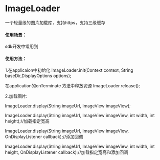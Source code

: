 # ImageLoader
一个轻量级的图片加载库，支持https，支持三级缓存

#### 使用场景：
sdk开发中常用到

#### 使用方法：
1.在applicaion中初始化  ImageLoader.init(Context context, String baseDir,DisplayOptions options);

  在application的onTerminate 方法中释放资源 ImageLoader.release();

2.加载图片:

ImageLoader.display(String imageUrl, ImageView imageView);

ImageLoader.display(String imageUrl, ImageView imageView, int width, int height);//加载指定宽高

ImageLoader.display(String imageUrl, ImageView imageView, OnDisplayListener callback);//添加回调

ImageLoader.display(String imageUrl, ImageView imageView, int width, int height, OnDisplayListener callback);//加载指定宽高和添加回调